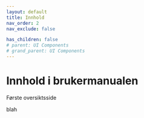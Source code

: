 ```yaml
---
layout: default
title: Innhold
nav_order: 2
nav_exclude: false

has_children: false
# parent: UI Components
# grand_parent: UI Components
---
```


# Innhold i brukermanualen

Første oversiktsside


blah